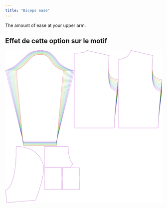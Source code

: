 ```yaml
---
title: "Biceps ease"
---
```


The amount of ease at your upper arm.

## Effet de cette option sur le motif

![This image shows the effect of this option by superimposing several variants that have a different value for this option](huey_bicepsease_sample.svg "Effect of this option on the pattern")
